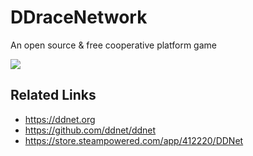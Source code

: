 # DDraceNetwork

An open source & free cooperative platform game

![](/imgs/games/ddnet.jpg)

## Related Links

- https://ddnet.org
- https://github.com/ddnet/ddnet
- https://store.steampowered.com/app/412220/DDNet